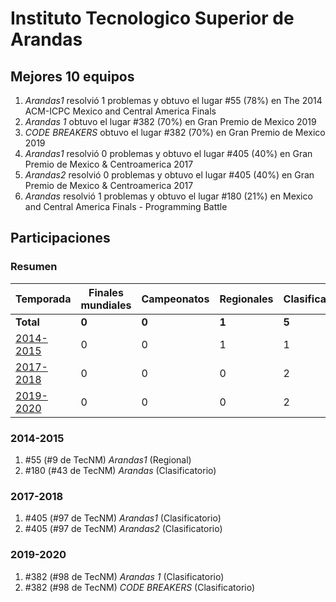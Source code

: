 # Instituto Tecnologico Superior de Arandas

## Mejores 10 equipos

1. _Arandas1_ resolvió 1 problemas y obtuvo el lugar #55 (78%) en The 2014 ACM-ICPC Mexico and Central America Finals
1. _Arandas 1_ obtuvo el lugar #382 (70%) en Gran Premio de Mexico 2019
1. _CODE BREAKERS_ obtuvo el lugar #382 (70%) en Gran Premio de Mexico 2019
1. _Arandas1_ resolvió 0 problemas y obtuvo el lugar #405 (40%) en Gran Premio de Mexico & Centroamerica 2017
1. _Arandas2_ resolvió 0 problemas y obtuvo el lugar #405 (40%) en Gran Premio de Mexico & Centroamerica 2017
1. _Arandas_ resolvió 1 problemas y obtuvo el lugar #180 (21%) en Mexico and Central America Finals - Programming Battle

## Participaciones

### Resumen

| Temporada | Finales mundiales | Campeonatos | Regionales | Clasificatorios | Equipos |
| --- | --- | --- | --- | --- | --- |
| **Total** | **0** | **0** | **1** | **5** | **6** |
| [2014-2015](#2014-2015) | 0 | 0 | 1 | 1 | 2 |
| [2017-2018](#2017-2018) | 0 | 0 | 0 | 2 | 2 |
| [2019-2020](#2019-2020) | 0 | 0 | 0 | 2 | 2 |

### 2014-2015

1. #55 (#9 de TecNM) _Arandas1_ (Regional)
1. #180 (#43 de TecNM) _Arandas_ (Clasificatorio)

### 2017-2018

1. #405 (#97 de TecNM) _Arandas1_ (Clasificatorio)
1. #405 (#97 de TecNM) _Arandas2_ (Clasificatorio)

### 2019-2020

1. #382 (#98 de TecNM) _Arandas 1_ (Clasificatorio)
1. #382 (#98 de TecNM) _CODE BREAKERS_ (Clasificatorio)



